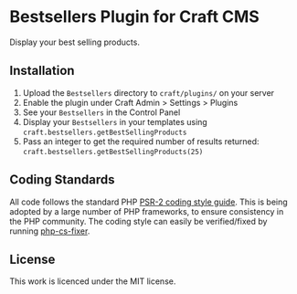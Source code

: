 # Bestsellers Plugin for Craft CMS

Display your best selling products.

## Installation

1. Upload the `Bestsellers` directory to `craft/plugins/` on your server
2. Enable the plugin under Craft Admin > Settings > Plugins
3. See your `Bestsellers` in the Control Panel
4. Display your `Bestsellers` in your templates using `craft.bestsellers.getBestSellingProducts`
5. Pass an integer to get the required number of results returned: `craft.bestsellers.getBestSellingProducts(25)`

## Coding Standards

All code follows the standard PHP [PSR-2 coding style guide](https://github.com/php-fig/fig-standards/blob/master/accepted/PSR-2-coding-style-guide.md).
This is being adopted by a large number of PHP frameworks, to ensure consistency in the PHP community.
The coding style can easily be verified/fixed by running [php-cs-fixer](http://cs.sensiolabs.org/).

## License

This work is licenced under the MIT license.
